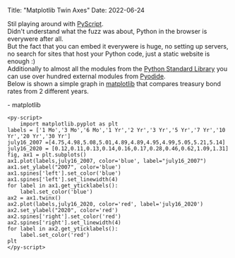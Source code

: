 Title: "Matplotlib Twin Axes"
Date: 2022-06-24

Stil playing around with [PyScript](https://github.com/pyscript/pyscript/blob/main/docs/tutorials/getting-started.md).  
Didn't understand what the fuzz was about, Python in the browser is everywere after all.    
But the fact that you can embed it everywere is huge, no setting up servers, no search for sites that host your Python code, just a static website is enough :)   
Additionally to almost all the modules from the [Python Standard Library](https://docs.python.org/3/library/) you can use over hundred external modules from [Pyodide](https://pyodide.org/en/stable/usage/packages-in-pyodide.html).     
Below is shown a simple graph in [matplotlib](https://matplotlib.org/) that compares treasury bond rates from 2 different years.

 

<html>
    <head>
      <link rel="stylesheet" href="https://pyscript.net/alpha/pyscript.css" />
      <script defer src="https://pyscript.net/alpha/pyscript.js"></script>
      <link href="https://cdn.jsdelivr.net/npm/bootstrap@5.1.3/dist/css/bootstrap.min.css" rel="stylesheet" crossorigin="anonymous">
    </head>

  <body>
    <py-env>
      - matplotlib
    </py-env>

    <py-script>
      	import matplotlib.pyplot as plt
	labels = ['1 Mo','3 Mo','6 Mo','1 Yr','2 Yr','3 Yr','5 Yr','7 Yr','10 Yr','20 Yr','30 Yr']
	july16_2007 =[4.75,4.98,5.08,5.01,4.89,4.89,4.95,4.99,5.05,5.21,5.14]
	july16_2020 = [0.12,0.11,0.13,0.14,0.16,0.17,0.28,0.46,0.62,1.09,1.31]
	fig, ax1 = plt.subplots()
	ax1.plot(labels,july16_2007, color='blue', label="july16_2007")
	ax1.set_ylabel("2007", color='blue')
	ax1.spines['left'].set_color('blue')
	ax1.spines['left'].set_linewidth(4)
	for label in ax1.get_yticklabels():
	    label.set_color('blue')
	ax2 = ax1.twinx()
	ax2.plot(labels,july16_2020, color='red', label='july16_2020')
	ax2.set_ylabel("2020", color='red')
	ax2.spines['right'].set_color('red')
	ax2.spines['right'].set_linewidth(4)
	for label in ax2.get_yticklabels():
	    label.set_color('red')
	plt
    </py-script>
  </body>
</html>
